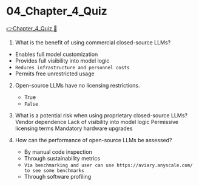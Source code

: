 # 04_Chapter_4_Quiz

[👉Chapter_4_Quiz &#128279;](https://codered.eccouncil.org/courseVideo/generative-ai-for-cybersecurity-course?lessonId=d7117137-b58c-433f-81cb-abde7893043b&finalAssessment=false)

1. What is the benefit of using commercial closed-source LLMs?

- Enables full model customization
- Provides full visibility into model logic
- `Reduces infrastructure and personnel costs`
- Permits free unrestricted usage

2. Open-source LLMs have no licensing restrictions.

   - True
   - `False`

3. What is a potential risk when using proprietary closed-source LLMs?
   Vendor dependence
   Lack of visibility into model logic
   Permissive licensing terms
   Mandatory hardware upgrades

4. How can the performance of open-source LLMs be assessed?
   - By manual code inspection
   - Through sustainability metrics
   - `Via benchmarking and user can use https://aviary.anyscale.com/ to see some benchmarks`
   - Through software profiling
